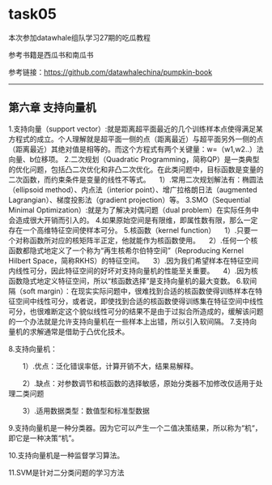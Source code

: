 # task05

本次参加datawhale组队学习27期的吃瓜教程

参考书籍是西瓜书和南瓜书

参考链接：https://github.com/datawhalechina/pumpkin-book

---

## 第六章 支持向量机

1.支持向量（support vector）:就是距离超平面最近的几个训练样本点使得满足某方程式的成立。个人理解就是超平面一侧的点（距离最近）与超平面另外一侧的点（距离最近）其绝对值是相等的。而这个方程式有两个关键量：w=（w1,w2..）法向量、b位移项。
2.二次规划（Quadratic Programming，简称QP）是一类典型的优化问题，包括凸二次优化和非凸二次优化。在此类问题中，目标函数是变量的二次函数，而约束条件是变量的线性不等式。
 　1）.常用二次规划解法有：椭圆法（ellipsoid method）、内点法（interior point）、增广拉格朗日法（augmented Lagrangian）、梯度投影法（gradient projection）等。
3.SMO（Sequential Minimal Optimization）:就是为了解决对偶问题（dual problem）在实际任务中会造成很大开销而引入的。
4.如果原始空间是有限维，即属性数有限，那么一定存在一个高维特征空间使样本可分。
5.核函数（kernel function）
 　1）.只要一个对称函数所对应的核矩阵半正定，他就能作为核函数使用。
 　2）.任何一个核函数都隐式地定义了一个称为“再生核希尔伯特空间”（Reproducing Kernel Hilbert Space，简称RKHS）的特征空间。
 　3）.因为我们希望样本在特征空间内线性可分，因此特征空间的好坏对支持向量机的性能至关重要。
 　4）.因为核函数隐式地定义特征空间，所以“核函数选择”是支持向量机的最大变数。
6.软间隔（soft margin）：在现实实际问题中，很难找到合适的核函数使得训练样本在特征空间中线性可分，或者说，即使找到合适的核函数使得训练集在特征空间中线性可分，也很难断定这个貌似线性可分的结果不是由于过拟合所造成的，缓解该问题的一个办法就是允许支持向量机在一些样本上出错，所以引入软间隔。
7.支持向量机的求解通常是借助于凸优化技术。

8.支持向量机：

　　1）.优点：泛化错误率低，计算开销不大，结果易解释。

　　2）.缺点：对参数调节和核函数的选择敏感，原始分类器不加修改仅适用于处理二类问题

　　3）.适用数据类型：数值型和标准型数据

9.支持向量机是一种分类器。因为它可以产生一个二值决策结果，所以称为“机“，即它是一种决策“机”。

10.支持向量机是一种监督学习算法。

11.SVM是针对二分类问题的学习方法

